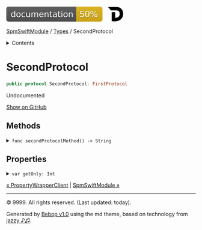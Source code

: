 <!--
Bebop simple MD theme
Copyright 2020 Bebop Authors
Licensed under MIT (https://github.com/johnfairh/Bebop/blob/master/LICENSE)
-->
![50%](../badge.svg)
[![Open in Dash](../img/dash.svg)](dash-feed://https%3A%2F%2Fwww%2Egoogle%2Ecom%2F)


[SpmSwiftModule](../index.md)
 / [Types](../types.md?swift) / SecondProtocol


<details>
<summary>Contents</summary>


[Types](../types.md?swift)

  * [ABaseClass](../types/abaseclass.md?swift)


  * [ADerivedClass](../types/aderivedclass.md?swift)


  * [AnEnum](../types/anenum.md?swift)


  * [FirstProtocol](../types/firstprotocol1.md?swift)


  * [GenericBase](../types/genericbase.md?swift)


  * [Nop](../types/nop.md?swift)


  * [PropertyWrapperClient](../types/propertywrapperclient.md?swift)


  * SecondProtocol


  * [SpmSwiftModule](../types/spmswiftmodule.md?swift)

    * [Nested1](../types/spmswiftmodule/nested1.md?swift)

    * [Nested2](../types/spmswiftmodule.md?swift#nested2)


  * [T](../types.md?swift#t1)



[Functions](../functions.md?swift)

  * [deprecatedFunction(callback:)](../functions.md?swift#deprecatedfunctioncallback)


  * [functionA(arg1:_:arg3:)](../functions.md?swift#functionaarg1_arg3)



[Operators](../operators.md?swift)

  * [+(T, T)](../operators.md?swift#t-t)



[Extensions](../extensions.md?swift)

  * [Collection](../extensions/collection.md?swift)


  * [String.Element](../extensions/stringelement.md?swift)





</details>

# SecondProtocol



``` swift
public protocol SecondProtocol: FirstProtocol
```










Undocumented











[Show on GitHub](https://www.bbc.co.uk//Sources/SpmSwiftModule/Protocols.swift#L30-L32)



## Methods









<details>
<summary><code>func secondProtocolMethod() -> String</code></summary>








Undocumented






#### Declaration

``` swift
func secondProtocolMethod() -> String
```










[Show on GitHub](https://www.bbc.co.uk//Sources/SpmSwiftModule/Protocols.swift#L31)
</details>



## Properties









<details>
<summary><code>var getOnly: Int</code></summary>








ℹ️  Note
  - From a protocol extension: not a customization point.

A default implementation for a method of [`FirstProtocol`](../types/firstprotocol1.md)
provided by [`SecondProtocol`](../types/secondprotocol.md).
From source we mess this up as an extension method.
From symbolgraph we mess this up as being part of [`FirstProtocol`](../types/firstprotocol1.md).






#### Declaration

``` swift
var getOnly: Int { get }
```










[Show on GitHub](https://www.bbc.co.uk//Sources/SpmSwiftModule/Protocols.swift#L39)
</details>





[&laquo; PropertyWrapperClient](../types/propertywrapperclient.md?swift) | [SpmSwiftModule &raquo;](../types/spmswiftmodule.md?swift)


-----
&copy; 9999. All rights reserved. (Last updated: today).


Generated by [Bebop v1.0](https://github.com/johnfairh/Bebop)
using the md theme, based on technology from
[jazzy ♪♫](https://github.com/realm/jazzy).


